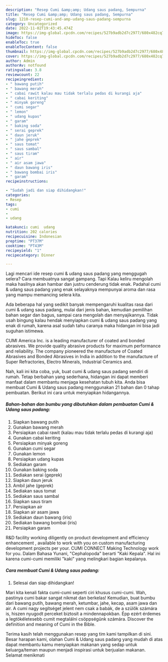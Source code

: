 ```yaml
---
description: "Resep Cumi &amp;amp; Udang saus padang, Sempurna"
title: "Resep Cumi &amp;amp; Udang saus padang, Sempurna"
slug: 1210-resep-cumi-and-amp-udang-saus-padang-sempurna
category: Uncategorized
date: 2022-11-02T19:43:45.474Z
image: https://img-global.cpcdn.com/recipes/527b9adb2d7c2977/680x482cq70/cumi-udang-saus-padang-foto-resep-utama.jpg
hideToc: false
enableToc: true
enableTocContent: false
thumbnail: https://img-global.cpcdn.com/recipes/527b9adb2d7c2977/680x482cq70/cumi-udang-saus-padang-foto-resep-utama.jpg
cover: https://img-global.cpcdn.com/recipes/527b9adb2d7c2977/680x482cq70/cumi-udang-saus-padang-foto-resep-utama.jpg
author: Admin
authorAv: notfound
ratingvalue: 3.8
reviewcount: 22
recipeingredient:
- " bawang putih"
- " bawang merah"
- " cabai rawit kalau mau tidak terlalu pedas di kurangi aja"
- " cabai keriting"
- " minyak goreng"
- " cumi segar"
- " lemon"
- " udang kupas"
- " garam"
- " baking soda"
- " serai geprek"
- " daun jeruk"
- " jahe geprek"
- " saus tomat"
- " saus sambal"
- " saus tiram"
- " air"
- " air asam jawa"
- " daun bawang iris"
- " bawang bombai iris"
- " garam"
recipeinstructions:

- "Sudah jadi dan siap dihidangkan!"
categories:
- Resep
tags:
- cumi
- 
- udang

katakunci: cumi  udang 
nutrition: 202 calories
recipecuisine: Indonesian
preptime: "PT37M"
cooktime: "PT43M"
recipeyield: "1"
recipecategory: Dinner

---
```



Lagi mencari ide resep cumi &amp; udang saus padang yang menggugah selera? Cara membuatnya sangat gampang. Tapi Kalau keliru mengolah maka hasilnya akan hambar dan justru cenderung tidak enak. Padahal cumi &amp; udang saus padang yang enak selayaknya mempunyai aroma dan rasa yang mampu memancing selera kita.


Ada beberapa hal yang sedikit banyak mempengaruhi kualitas rasa dari cumi &amp; udang saus padang, mulai dari jenis bahan, kemudian pemilihan bahan segar dan bagus, sampai cara mengolah dan menyajikannya. Tidak usah bingung kalau hendak menyiapkan cumi &amp; udang saus padang yang enak di rumah, karena asal sudah tahu caranya maka hidangan ini bisa jadi suguhan istimewa.

CUMI America Inc. is a leading manufacturer of coated and bonded abrasives. We provide quality abrasive products for maximum performance and reliability. The company pioneered the manufacture of Coated Abrasives and Bonded Abrasives in India in addition to the manufacture of Super Refractories, Electro Minerals, Industrial Ceramics and.


Nah, kali ini kita coba, yuk, buat cumi &amp; udang saus padang sendiri di rumah. Tetap berbahan yang sederhana, hidangan ini dapat memberi manfaat dalam membantu menjaga kesehatan tubuh kita. Anda bisa membuat Cumi &amp; Udang saus padang menggunakan 21 bahan dan 0 tahap pembuatan. Berikut ini cara untuk menyiapkan hidangannya.

<!--inarticleads1-->

##### Bahan-bahan dan bumbu yang dibutuhkan dalam pembuatan Cumi &amp; Udang saus padang:

1. Siapkan  bawang putih
1. Gunakan  bawang merah
1. Persiapkan  cabai rawit (kalau mau tidak terlalu pedas di kurangi aja)
1. Gunakan  cabai keriting
1. Persiapkan  minyak goreng
1. Gunakan  cumi segar
1. Gunakan  lemon
1. Persiapkan  udang kupas
1. Sediakan  garam
1. Gunakan  baking soda
1. Sediakan  serai (geprek)
1. Siapkan  daun jeruk
1. Ambil  jahe (geprek)
1. Sediakan  saus tomat
1. Sediakan  saus sambal
1. Siapkan  saus tiram
1. Persiapkan  air
1. Siapkan  air asam jawa
1. Sediakan  daun bawang (iris)
1. Sediakan  bawang bombai (iris)
1. Persiapkan  garam


R&amp;D facility working diligently on product development and efficiency enhancement , available to work with you on custom manufacturing development projects per your. CUMI CONNECT Making Technology work for you. Dalam Bahasa Yunani, &#34;Cephalopoda&#34; berarti &#34;Kaki Kepala&#34;. Hal ini karena cumi-cumi memiliki &#34;kaki&#34; yang melingkari bagian kepalanya. 

<!--inarticleads2-->

##### Cara membuat Cumi &amp; Udang saus padang:


1. Selesai dan siap dihidangkan!

Mari kita kenali fakta cumi-cumi seperti ciri khusus cumi-cumi. Wah, pastinya cumi bakar sangat nikmat dan berkelas! Kemudian, buat bumbu dari bawang putih, bawang merah, ketumbar, jahe, kecap, asam jawa dan air. A cumi nagy segítséget jelent nem csak a babák, de a szülők számára is, hiszen nyugodt perceket biztosít a mindennapokban. Épp ezért érdemes a legtökéletesebb cumit megtalálni csöppségünk számára. Discover the definition and meaning of Cumi in the Bible. 

Terima kasih telah menggunakan resep yang tim kami tampilkan di sini. Besar harapan kami, olahan Cumi &amp; Udang saus padang yang mudah di atas dapat membantu kamu menyiapkan makanan yang sedap untuk keluarga/teman maupun menjadi inspirasi untuk berjualan makanan. Selamat menikmati
